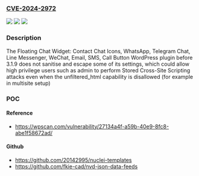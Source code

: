 ### [CVE-2024-2972](https://cve.mitre.org/cgi-bin/cvename.cgi?name=CVE-2024-2972)
![](https://img.shields.io/static/v1?label=Product&message=Floating%20Chat%20Widget%3A%20Contact%20Chat%20Icons%2C%20WhatsApp%2C%20Telegram%20Chat%2C%20Line%20Messenger%2C%20WeChat%2C%20Email%2C%20SMS%2C%20Call%20Button%20&color=blue)
![](https://img.shields.io/static/v1?label=Version&message=0%3C%203.1.9%20&color=brighgreen)
![](https://img.shields.io/static/v1?label=Vulnerability&message=CWE-79%20Cross-Site%20Scripting%20(XSS)&color=brighgreen)

### Description

The Floating Chat Widget: Contact Chat Icons, WhatsApp, Telegram Chat, Line Messenger, WeChat, Email, SMS, Call Button  WordPress plugin before 3.1.9 does not sanitise and escape some of its settings, which could allow high privilege users such as admin to perform Stored Cross-Site Scripting attacks even when the unfiltered_html capability is disallowed (for example in multisite setup)

### POC

#### Reference
- https://wpscan.com/vulnerability/27134a4f-a59b-40e9-8fc8-abe1f58672ad/

#### Github
- https://github.com/20142995/nuclei-templates
- https://github.com/fkie-cad/nvd-json-data-feeds

